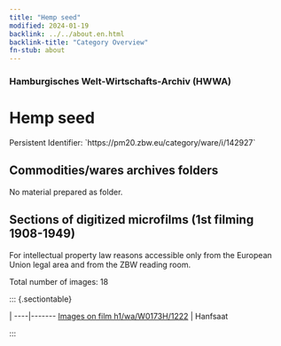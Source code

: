 ```yaml
---
title: "Hemp seed"
modified: 2024-01-19
backlink: ../../about.en.html
backlink-title: "Category Overview"
fn-stub: about
---
```


### Hamburgisches Welt-Wirtschafts-Archiv (HWWA)

# Hemp seed

<div class="hint">Persistent Identifier: `https://pm20.zbw.eu/category/ware/i/142927`</div>







## Commodities/wares archives folders





No material prepared as folder.



<a id="filmsections" />

## Sections of digitized microfilms (1st filming 1908-1949)

<p>For intellectual property law reasons accessible only from the European Union legal area and from the ZBW reading room.</p>



<p>Total number of images: 18</p>




::: {.sectiontable}

 | 
----|-------
<a class="btn" href="https://pm20.zbw.eu/film/h1/wa/W0173H/1222" rel="nofollow">Images on film h1/wa/W0173H/1222</a> | Hanfsaat


:::
















